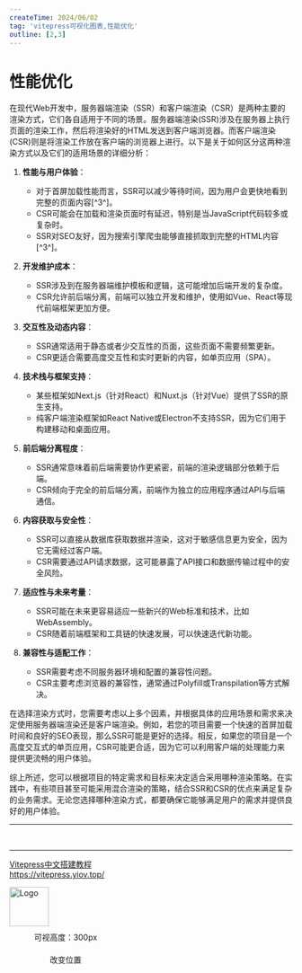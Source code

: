 ```yaml
---
createTime: 2024/06/02
tag: 'vitepress可视化图表,性能优化'
outline: [2,3]
---
```


# 性能优化

在现代Web开发中，服务器端渲染（SSR）和客户端渲染（CSR）是两种主要的渲染方式，它们各自适用于不同的场景。服务器端渲染(SSR)涉及在服务器上执行页面的渲染工作，然后将渲染好的HTML发送到客户端浏览器。而客户端渲染(CSR)则是将渲染工作放在客户端的浏览器上进行。以下是关于如何区分这两种渲染方式以及它们的适用场景的详细分析：

1. **性能与用户体验**：
   - 对于首屏加载性能而言，SSR可以减少等待时间，因为用户会更快地看到完整的页面内容[^3^]。
   - CSR可能会在加载和渲染页面时有延迟，特别是当JavaScript代码较多或复杂时。
   - SSR对SEO友好，因为搜索引擎爬虫能够直接抓取到完整的HTML内容[^3^]。

2. **开发维护成本**：
   - SSR涉及到在服务器端维护模板和逻辑，这可能增加后端开发的复杂度。
   - CSR允许前后端分离，前端可以独立开发和维护，使用如Vue、React等现代前端框架更加方便。

3. **交互性及动态内容**：
   - SSR通常适用于静态或者少交互性的页面，这些页面不需要频繁更新。
   - CSR更适合需要高度交互性和实时更新的内容，如单页应用（SPA）。

4. **技术栈与框架支持**：
   - 某些框架如Next.js（针对React）和Nuxt.js（针对Vue）提供了SSR的原生支持。
   - 纯客户端渲染框架如React Native或Electron不支持SSR，因为它们用于构建移动和桌面应用。

5. **前后端分离程度**：
   - SSR通常意味着前后端需要协作更紧密，前端的渲染逻辑部分依赖于后端。
   - CSR倾向于完全的前后端分离，前端作为独立的应用程序通过API与后端通信。

6. **内容获取与安全性**：
   - SSR可以直接从数据库获取数据并渲染，这对于敏感信息更为安全，因为它无需经过客户端。
   - CSR需要通过API请求数据，这可能暴露了API接口和数据传输过程中的安全风险。

7. **适应性与未来考量**：
   - SSR可能在未来更容易适应一些新兴的Web标准和技术，比如WebAssembly。
   - CSR随着前端框架和工具链的快速发展，可以快速迭代新功能。

8. **兼容性与适配工作**：
   - SSR需要考虑不同服务器环境和配置的兼容性问题。
   - CSR主要考虑浏览器的兼容性，通常通过Polyfill或Transpilation等方式解决。

在选择渲染方式时，您需要考虑以上多个因素，并根据具体的应用场景和需求来决定使用服务器端渲染还是客户端渲染。例如，若您的项目需要一个快速的首屏加载时间和良好的SEO表现，那么SSR可能是更好的选择。相反，如果您的项目是一个高度交互式的单页应用，CSR可能更合适，因为它可以利用客户端的处理能力来提供更流畅的用户体验。

综上所述，您可以根据项目的特定需求和目标来决定适合采用哪种渲染策略。在实践中，有些项目甚至可能采用混合渲染的策略，结合SSR和CSR的优点来满足复杂的业务需求。无论您选择哪种渲染方式，都要确保它能够满足用户的需求并提供良好的用户体验。


--- 
<br/>
<Test/>

- - -

<div class="linkcard" style="clear:both">
  <a href="https://vitepress.yiov.top/" target="_blank">
    <p class="description">Vitepress中文搭建教程<br><span>https://vitepress.yiov.top/</span></p>
    <div class="logo">
        <img alt="Logo" width="70px" height="70px" src="https://gitee.com/zhangjunjiee/article-images/raw/master/images/202405051433983.jpg" />
    </div>
  </a>
</div>


<script setup>
import { NBackTop,NCard } from 'naive-ui'
</script>

<NBackTop :right="100" />
<NBackTop :bottom="100" :visibility-height="300">
    <div
      style="
        width: 200px;
        height: 40px;
        line-height: 40px;
        text-align: center;
        font-size: 14px;
      "
    >
      可视高度：300px
    </div>
  </NBackTop>

<NBackTop :right="40" :bottom="160">
    <div
      style="
        width: 200px;
        height: 40px;
        line-height: 40px;
        text-align: center;
        font-size: 14px;
      "
    >
      改变位置
    </div>
  </NBackTop>


<style scoped>
.carousel-img {
  margin: 0 auto;
  width: 100%;
  height: 100%;
  object-fit: cover;
}
</style>